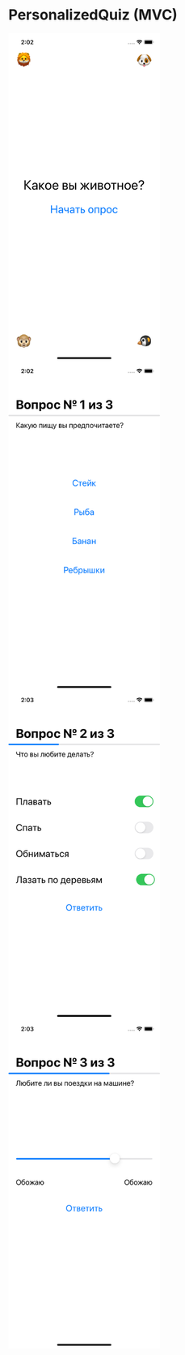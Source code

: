 # PersonalizedQuiz (MVC)
<a href="url"><img src="https://github.com/seyransaakyan/PersonalizedQuiz/blob/main/quiz1.png" align="left" height="649" width="300" ></a>
<a href="url"><img src="https://github.com/seyransaakyan/PersonalizedQuiz/blob/main/quiz2.png" align="left" height="649" width="300" ></a>
<a href="url"><img src="https://github.com/seyransaakyan/PersonalizedQuiz/blob/main/quiz3.png" align="left" height="649" width="300" ></a>
<a href="url"><img src="https://github.com/seyransaakyan/PersonalizedQuiz/blob/main/quiz4.png" align="left" height="649" width="300" ></a>
